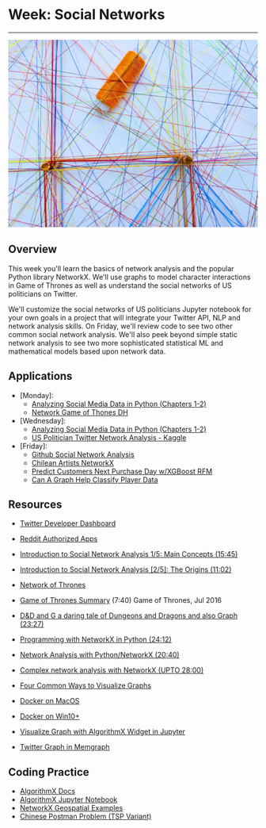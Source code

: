 # Week: Social Networks
<hr>

![Map Image](images/img_iphs290_network_omar-flores-MOO6k3RaiwE-unsplash.jpg)

## Overview

This week you'll learn the basics of network analysis and the popular Python library NetworkX. We'll use graphs to model character interactions in Game of Thrones as well as understand the social networks of US politicians on Twitter. 

We'll customize the social networks of US politicians Jupyter notebook for your own goals in a project that will integrate your Twitter API, NLP and network analysis skills. On Friday, we'll review code to see two other common social network analysis. We'll also peek beyond simple static network analysis to see two more sophisticated statistical ML and mathematical models based upon network data. 

## Applications

- [Monday]:
    * [Analyzing Social Media Data in Python (Chapters 1-2)](https://app.datacamp.com/learn/courses/analyzing-social-media-data-in-python)
    * [Network Game of Thones DH](https://melaniewalsh.github.io/Intro-Cultural-Analytics/06-Network-Analysis/01-Network-Analysis.html)
- [Wednesday]:
    * [Analyzing Social Media Data in Python (Chapters 1-2)](https://app.datacamp.com/learn/courses/analyzing-social-media-data-in-python)
    * [US Politician Twitter Network Analysis - Kaggle](https://www.kaggle.com/code/noname666666/us-poticians-twitter-network-anlysis)
- [Friday]:
    * [Github Social Network Analysis](https://www.kaggle.com/code/fareedkhan557/github-social-network-analysis-using-networkx)
    * [Chilean Artists NetworkX](https://www.kaggle.com/code/sandorabad/chilean-artist-networkx)
    * [Predict Customers Next Purchase Day w/XGBoost RFM](https://www.kaggle.com/code/jchun2000/predict-customers-next-purchase-day-xgboost-w-rfm/edit)
    * [Can A Graph Help Classify Player Data](https://www.kaggle.com/code/jchun2000/can-a-graph-help-classify-player-data/edit)


## Resources

* [Twitter Developer Dashboard](https://developer.twitter.com/en/portal/dashboard)
* [Reddit Authorized Apps](https://www.reddit.com/prefs/apps)
* [Introduction to Social Network Analysis 1/5: Main Concepts (15:45)](https://www.youtube.com/watch?v=lnLW6ITFY3M)
* [Introduction to Social Network Analysis [2/5]: The Origins (11:02)](https://www.youtube.com/watch?v=hlAwvj60MI4)
* [Network of Thrones](https://www.maa.org/sites/default/files/pdf/Mathhorizons/NetworkofThrones%20%281%29.pdf)

* [Game of Thrones Summary](https://www.youtube.com/watch?v=6N4gEJ_ED98) (7:40) Game of Thrones, Jul 2016
* [D&D and G a daring tale of Dungeons and Dragons and also Graph (23:27)](https://www.youtube.com/watch?v=t2EUocx3vGQ)

* [Programming with NetworkX in Python (24:12)](https://www.youtube.com/watch?v=CPQeSmDGiOQ)
* [Network Analysis with Python/NetworkX (20:40)](https://www.youtube.com/watch?v=x6PNcuZk83g)
* [Complex network analysis with NetworkX (UPTO 28:00)](https://www.youtube.com/watch?v=ezL7j4nSXpQ)


* [Four Common Ways to Visualize Graphs](https://blog.katanagraph.com/four-common-ways-to-visualize-graph-data)
* [Docker on MacOS]()
* [Docker on Win10+]()
* [Visualize Graph with AlgorithmX Widget in Jupyter](https://github.com/chuk-yong/algorithmx/blob/main/algorithmx_demo.ipynb)
* [Twitter Graph in Memgraph](https://memgraph.com/blog/jupyter-notebook-twitter-network-analysis)

## Coding Practice

* [AlgorithmX Docs](https://algrx.github.io/docs/python/api/overview.html)
* [AlgorithmX Jupyter Notebook](https://github.com/chuk-yong/algorithmx/blob/main/algorithmx_demo.ipynb)
* [NetworkX Geospatial Examples](https://networkx.org/documentation/stable/auto_examples/geospatial/plot_polygons.html#sphx-glr-auto-examples-geospatial-plot-polygons-py)
* [Chinese Postman Problem (TSP Variant)](https://www.datacamp.com/tutorial/networkx-python-graph-tutorial)





